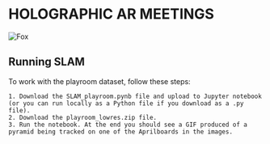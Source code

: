 # HOLOGRAPHIC AR MEETINGS

![Fox](https://github.com/lliu12/holomeetings/blob/main/gifs/cropped_single_fox.gif)

## Running SLAM
To work with the playroom dataset, follow these steps:
```
1. Download the SLAM_playroom.pynb file and upload to Jupyter notebook (or you can run locally as a Python file if you download as a .py file).
2. Download the playroom_lowres.zip file.
3. Run the notebook. At the end you should see a GIF produced of a pyramid being tracked on one of the Aprilboards in the images. 

